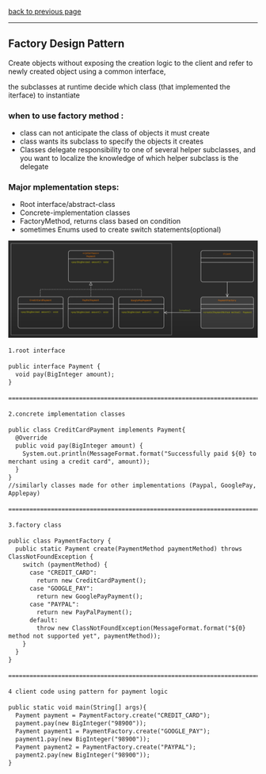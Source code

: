 [back to previous page](../LLD.md)

---

## Factory Design Pattern

Create objects without exposing the creation logic to the client and refer to newly created object using a common interface,

the subclasses at runtime decide which class (that implemented the iterface) to instantiate

### when to use factory method :
  - class can not anticipate the class of objects it must create
  - class wants its subclass to specify the objects it creates
  - Classes delegate responsibility to one of several helper subclasses, and you want to localize the knowledge of which helper subclass is the delegate

### Major mplementation steps: 
  - Root interface/abstract-class
  - Concrete-implementation classes
  - FactoryMethod, returns class based on condition
  - sometimes Enums used to create switch statements(optional)

![Class diagram for factory method of payment system](../Images/factoryMethod-classDiagram.png)


```
1.root interface

public interface Payment {
  void pay(BigInteger amount);
}

==============================================================================

2.concrete implementation classes

public class CreditCardPayment implements Payment{
  @Override
  public void pay(BigInteger amount) {
    System.out.println(MessageFormat.format("Successfully paid ${0} to merchant using a credit card", amount));
  }
} 
//similarly classes made for other implementations (Paypal, GooglePay, Applepay)

==============================================================================

3.factory class

public class PaymentFactory {
  public static Payment create(PaymentMethod paymentMethod) throws ClassNotFoundException {
    switch (paymentMethod) {
      case "CREDIT_CARD":
        return new CreditCardPayment();
      case "GOOGLE_PAY":
        return new GooglePayPayment();
      case "PAYPAL":
        return new PayPalPayment();
      default:
        throw new ClassNotFoundException(MessageFormat.format("${0} method not supported yet", paymentMethod));
    }
  }
}

==============================================================================

4 client code using pattern for payment logic

public static void main(String[] args){
  Payment payment = PaymentFactory.create("CREDIT_CARD");
  payment.pay(new BigInteger("98900"));
  Payment payment1 = PaymentFactory.create("GOOGLE_PAY");
  payment1.pay(new BigInteger("98900"));
  Payment payment2 = PaymentFactory.create("PAYPAL");
  payment2.pay(new BigInteger("98900"));
}


```